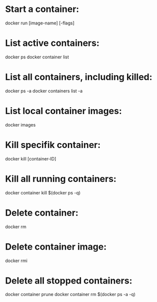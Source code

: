 # Start a container:
docker run [image-name] [-flags]



# List active containers:
docker ps
docker container list

# List all containers, including killed:
docker ps -a
docker containers list -a

# List local container images:
docker images



# Kill specifik container:
docker kill [container-ID]

# Kill all running containers:
docker container kill $(docker ps -q)



# Delete container:
docker rm

# Delete container image:
docker rmi

# Delete all stopped containers:
docker container prune
docker container rm $(docker ps -a -q)